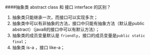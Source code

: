 ####抽象类 abstract class 和 接口 interface 的区别？
1. 抽象类只能继承一次，而接口可以实现多次；
2. 抽象类中可以有非抽象的方法，接口中只能有抽象方法（默认是public abstract）（java8的接口中可以有默认方法）；
3. 抽象类的成员变量默认是 `friendly`，接口的成员变量是`public static final`；
4. 抽象类 is-a ，接口 like-a；
